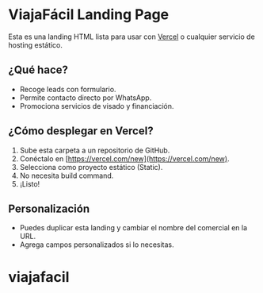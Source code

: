# ViajaFácil Landing Page

Esta es una landing HTML lista para usar con [Vercel](https://vercel.com) o cualquier servicio de hosting estático.

## ¿Qué hace?

- Recoge leads con formulario.
- Permite contacto directo por WhatsApp.
- Promociona servicios de visado y financiación.

## ¿Cómo desplegar en Vercel?

1. Sube esta carpeta a un repositorio de GitHub.
2. Conéctalo en [https://vercel.com/new](https://vercel.com/new).
3. Selecciona como proyecto estático (Static).
4. No necesita build command.
5. ¡Listo!

## Personalización

- Puedes duplicar esta landing y cambiar el nombre del comercial en la URL.
- Agrega campos personalizados si lo necesitas.
# viajafacil
